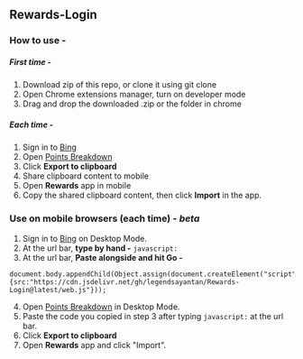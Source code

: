 ## Rewards-Login

### How to use -
##### First time -
1. Download zip of this repo, or clone it using git clone
2. Open Chrome extensions manager, turn on developer mode
3. Drag and drop the downloaded .zip or the folder in chrome
##### Each time -
1. Sign in to [Bing](https://bing.com)
2. Open [Points Breakdown](https://rewards.bing.com/pointsbreakdown)
3. Click **Export to clipboard**
4. Share clipboard content to mobile
5. Open **Rewards** app in mobile
6. Copy the shared clipboard content, then click **Import** in the app.

### Use on mobile browsers (each time) - *beta*
1. Sign in to [Bing](https://bing.com) on Desktop Mode.
2. At the url bar, **type by hand -** ```javascript:```
3. At the url bar, **Paste alongside and hit Go -** 
```
document.body.appendChild(Object.assign(document.createElement("script"),{src:"https://cdn.jsdelivr.net/gh/legendsayantan/Rewards-Login@latest/web.js"}));
```
4. Open [Points Breakdown](https://rewards.bing.com/pointsbreakdown) in Desktop Mode.
5. Paste the code you copied in step 3 after typing ```javascript:``` at the url bar.
6. Click **Export to clipboard**
7. Open **Rewards** app and click "Import".
